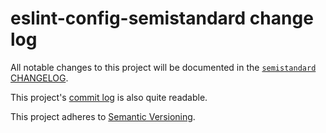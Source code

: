 # eslint-config-semistandard change log

All notable changes to this project will be documented in the
[`semistandard` CHANGELOG](https://github.com/flet/semistandard/blob/master/CHANGELOG.md).

This project's
[commit log](https://github.com/flet/eslint-config-standard/commits/master) is
also quite readable.

This project adheres to [Semantic Versioning](http://semver.org/).
